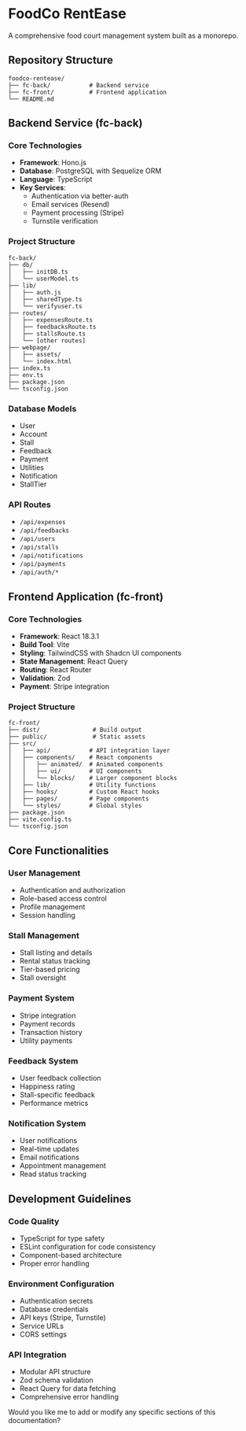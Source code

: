 # FoodCo RentEase

A comprehensive food court management system built as a monorepo.

## Repository Structure

```plaintext
foodco-rentease/
├── fc-back/           # Backend service
├── fc-front/          # Frontend application
└── README.md
```

## Backend Service (fc-back)

### Core Technologies

- **Framework**: Hono.js
- **Database**: PostgreSQL with Sequelize ORM
- **Language**: TypeScript
- **Key Services**:
  - Authentication via better-auth
  - Email services (Resend)
  - Payment processing (Stripe)
  - Turnstile verification

### Project Structure

```plaintext
fc-back/
├── db/
│   ├── initDB.ts
│   └── userModel.ts
├── lib/
│   ├── auth.js
│   ├── sharedType.ts
│   └── verifyuser.ts
├── routes/
│   ├── expensesRoute.ts
│   ├── feedbacksRoute.ts
│   ├── stallsRoute.ts
│   └── [other routes]
├── webpage/
│   ├── assets/
│   └── index.html
├── index.ts
├── env.ts
├── package.json
└── tsconfig.json
```

### Database Models

- User
- Account
- Stall
- Feedback
- Payment
- Utilities
- Notification
- StallTier

### API Routes

- `/api/expenses`
- `/api/feedbacks`
- `/api/users`
- `/api/stalls`
- `/api/notifications`
- `/api/payments`
- `/api/auth/*`

## Frontend Application (fc-front)

### Core Technologies

- **Framework**: React 18.3.1
- **Build Tool**: Vite
- **Styling**: TailwindCSS with Shadcn UI components
- **State Management**: React Query
- **Routing**: React Router
- **Validation**: Zod
- **Payment**: Stripe integration

### Project Structure

```plaintext
fc-front/
├── dist/               # Build output
├── public/             # Static assets
├── src/
│   ├── api/           # API integration layer
│   ├── components/    # React components
│   │   ├── animated/  # Animated components
│   │   ├── ui/        # UI components
│   │   └── blocks/    # Larger component blocks
│   ├── lib/           # Utility functions
│   ├── hooks/         # Custom React hooks
│   ├── pages/         # Page components
│   └── styles/        # Global styles
├── package.json
├── vite.config.ts
└── tsconfig.json
```

## Core Functionalities

### User Management

- Authentication and authorization
- Role-based access control
- Profile management
- Session handling

### Stall Management

- Stall listing and details
- Rental status tracking
- Tier-based pricing
- Stall oversight

### Payment System

- Stripe integration
- Payment records
- Transaction history
- Utility payments

### Feedback System

- User feedback collection
- Happiness rating
- Stall-specific feedback
- Performance metrics

### Notification System

- User notifications
- Real-time updates
- Email notifications
- Appointment management
- Read status tracking

## Development Guidelines

### Code Quality

- TypeScript for type safety
- ESLint configuration for code consistency
- Component-based architecture
- Proper error handling

### Environment Configuration

- Authentication secrets
- Database credentials
- API keys (Stripe, Turnstile)
- Service URLs
- CORS settings

### API Integration

- Modular API structure
- Zod schema validation
- React Query for data fetching
- Comprehensive error handling

Would you like me to add or modify any specific sections of this documentation?
